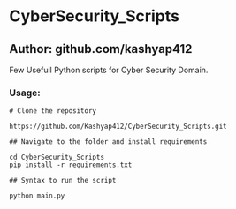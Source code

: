 # CyberSecurity_Scripts

## Author: github.com/kashyap412

  Few Usefull Python scripts for Cyber Security Domain.

### Usage:
```
# Clone the repository

https://github.com/Kashyap412/CyberSecurity_Scripts.git

## Navigate to the folder and install requirements

cd CyberSecurity_Scripts
pip install -r requirements.txt

## Syntax to run the script

python main.py
```
